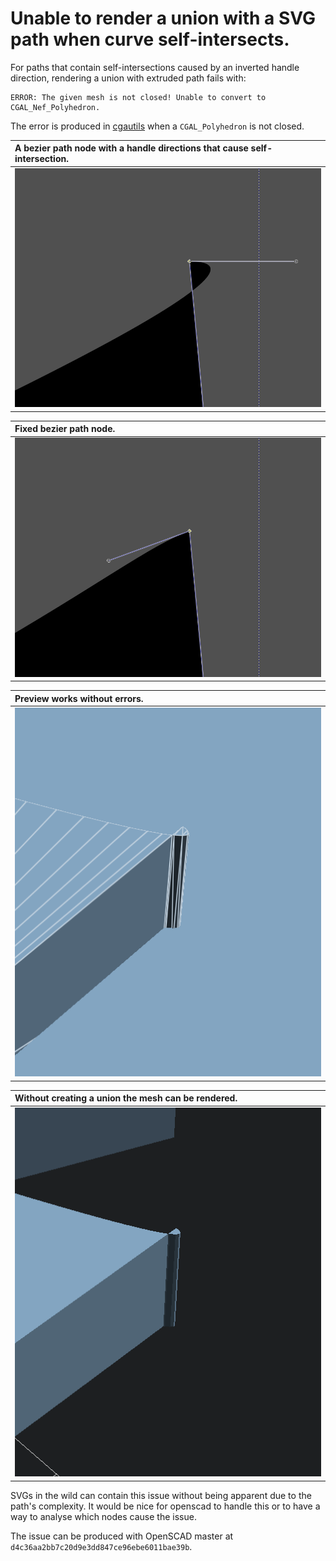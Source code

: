 # Unable to render a union with a SVG path when curve self-intersects.

For paths that contain self-intersections caused by an inverted handle direction, rendering a union with extruded path fails with:
```
ERROR: The given mesh is not closed! Unable to convert to CGAL_Nef_Polyhedron.
```

The error is produced in [cgautils](https://github.com/openscad/openscad/blob/d4c36aa2bb7c20d9e3dd847ce96ebe6011bae39b/src/geometry/cgal/cgalutils.cc#L73) when a `CGAL_Polyhedron` is not closed.

| A bezier path node with a handle directions that cause self-intersection. |
|:--| 
| ![Broken node](/screenshots/a-broken.png) | 

| Fixed bezier path node. |
|:--| 
| ![Working node](/screenshots/a-working.png) | 

| Preview works without errors. |
|:--| 
| ![Preview works](/screenshots/a-preview.png) | 

| Without creating a union the mesh can be rendered. |
|:--| 
| ![Mesh creation works](/screenshots/a-render-no-cube-working.png) | 

SVGs in the wild can contain this issue without being apparent due to the path's complexity. It would be nice for openscad to handle this or to have a way to analyse which nodes cause the issue.

The issue can be produced with OpenSCAD master at `d4c36aa2bb7c20d9e3dd847ce96ebe6011bae39b`.
